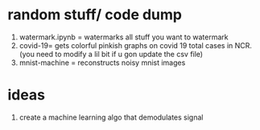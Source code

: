 # random stuff/ code dump

1. watermark.ipynb = watermarks all stuff you want to watermark
2. covid-19= gets colorful pinkish graphs on covid 19 total cases in NCR. (you need to modify a lil bit if u gon update the csv file)
3. mnist-machine = reconstructs noisy mnist images 

# ideas

1. create a machine learning algo that demodulates signal
